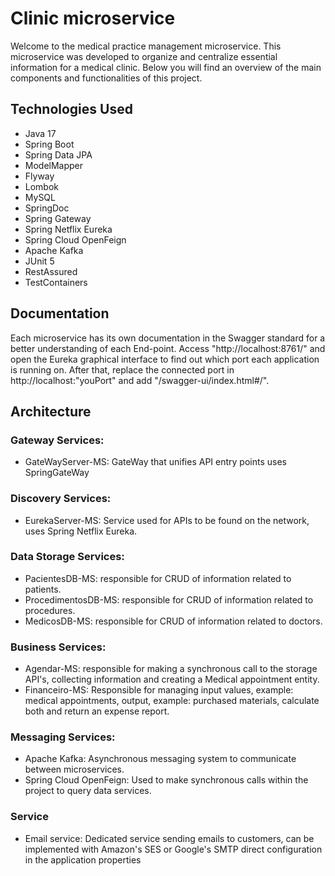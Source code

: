 # Clinic microservice
Welcome to the medical practice management microservice. This microservice was developed to organize and centralize essential information for a medical clinic. Below you will find an overview of the main components and functionalities of this project.

## Technologies Used
- Java 17
- Spring Boot
- Spring Data JPA
- ModelMapper
- Flyway
- Lombok
- MySQL
- SpringDoc
- Spring Gateway
- Spring Netflix Eureka
- Spring Cloud OpenFeign
- Apache Kafka
- JUnit 5
- RestAssured
- TestContainers

## Documentation
Each microservice has its own documentation in the Swagger standard for a better understanding of each End-point.
Access "http://localhost:8761/" and open the Eureka graphical interface to find out which port each application is running on.
After that, replace the connected port in http://localhost:"youPort" and add "/swagger-ui/index.html#/".

## Architecture
 ### Gateway Services:
- GateWayServer-MS: GateWay that unifies API entry points uses SpringGateWay

 ### Discovery Services: 
- EurekaServer-MS: Service used for APIs to be found on the network, uses Spring Netflix Eureka.

 ### Data Storage Services:
- PacientesDB-MS: responsible for CRUD of information related to patients.
- ProcedimentosDB-MS: responsible for CRUD of information related to procedures.
- MedicosDB-MS: responsible for CRUD of information related to doctors.
  
 ### Business Services: 
- Agendar-MS: responsible for making a synchronous call to the storage API's, collecting information and creating a Medical appointment entity.
- Financeiro-MS: Responsible for managing input values, example: medical appointments, output, example: purchased materials,
calculate both and return an expense report.

 ### Messaging Services:
 - Apache Kafka: Asynchronous messaging system to communicate between microservices.
 - Spring Cloud OpenFeign: Used to make synchronous calls within the project to query data services.

### Service
- Email service: Dedicated service sending emails to customers, can be implemented with Amazon's SES or Google's SMTP direct configuration in the application properties
